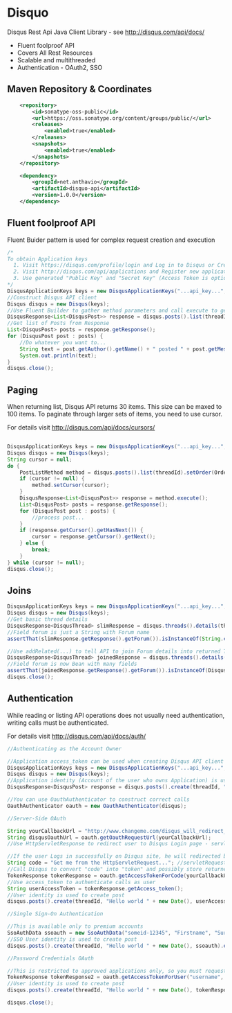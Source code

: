 Disquo
======

Disqus Rest Api Java Client Library - see http://disqus.com/api/docs/

* Fluent foolproof API
* Covers All Rest Resources
* Scalable and multithreaded
* Authentication - OAuth2, SSO


Maven Repository & Coordinates
-------------

```xml
    <repository>
        <id>sonatype-oss-public</id>
        <url>https://oss.sonatype.org/content/groups/public/</url>
        <releases>
            <enabled>true</enabled>
        </releases>
        <snapshots>
            <enabled>true</enabled>
        </snapshots>
    </repository>
```

```xml
    <dependency>
        <groupId>net.anthavio</groupId>
        <artifactId>disquo-api</artifactId>
        <version>1.0.0</version>
    </dependency>
```


Fluent foolproof API
-------------
Fluent Buider pattern is used for complex request creation and execution

```java
/*
To obtain Application keys
  1. Visit https://disqus.com/profile/login and Log in to Disqus or Create an Account
  2. Visit http://disqus.com/api/applications and Register new application
  3. Use generated "Public Key" and "Secret Key" (Access Token is optional)
*/
DisqusApplicationKeys keys = new DisqusApplicationKeys("...api_key...", "...secret_key...");
//Construct Disqus API client
Disqus disqus = new Disqus(keys);
//Use Fluent Builder to gather method parameters and call execute to get Response 
DisqusResponse<List<DisqusPost>> response = disqus.posts().list(threadId).execute();
//Get list of Posts from Response
List<DisqusPost> posts = response.getResponse();
for (DisqusPost post : posts) {
	//Do whatever you want to...
	String text = post.getAuthor().getName() + " posted " + post.getMessage();
	System.out.println(text);
}
disqus.close();
```

Paging
-------------
When returning list, Disqus API returns 30 items. This size can be maxed to 100 items. 
To paginate through larger sets of items, you need to use cursor.

For details visit http://disqus.com/api/docs/cursors/

```java
			
DisqusApplicationKeys keys = new DisqusApplicationKeys("...api_key...", "...secret_key...");
Disqus disqus = new Disqus(keys);
String cursor = null;
do {
	PostListMethod method = disqus.posts().list(threadId).setOrder(Order.desc).setLimit(10);
	if (cursor != null) {
		method.setCursor(cursor);
	}
	DisqusResponse<List<DisqusPost>> response = method.execute();
	List<DisqusPost> posts = response.getResponse();
	for (DisqusPost post : posts) {
		//process post...
	}
	if (response.getCursor().getHasNext()) {
		cursor = response.getCursor().getNext();
	} else {
		break;
	}
} while (cursor != null);
disqus.close();
```

Joins
--------------


```java
DisqusApplicationKeys keys = new DisqusApplicationKeys("...api_key...", "...secret_key...");
Disqus disqus = new Disqus(keys);
//Get basic thread details
DisqusResponse<DisqusThread> slimResponse = disqus.threads().details(threadId).execute();
//Field forum is just a String with Forum name
assertThat(slimResponse.getResponse().getForum()).isInstanceOf(String.class);

//Use addRelated(...) to tell API to join Forum details into returned Thread object 
DisqusResponse<DisqusThread> joinedResponse = disqus.threads().details(threadId).addRelated(Related.forum).execute();
//Field forum is now Bean with many fields
assertThat(joinedResponse.getResponse().getForum()).isInstanceOf(DisqusForum.class);
disqus.close();
```

Authentication
-------------
While reading or listing API operations does not usually need authentication, writing calls must be authenticated.

For details visit http://disqus.com/api/docs/auth/

```java
//Authenticating as the Account Owner

//Application access_token can be used when creating Disqus API client optionaly
DisqusApplicationKeys keys = new DisqusApplicationKeys("...api_key...", "...secret_key...", "...access_token...");
Disqus disqus = new Disqus(keys);
//Application identity (Account of the user who owns Application) is used to create post
DisqusResponse<DisqusPost> response = disqus.posts().create(threadId, "Hello world " + new Date()).execute();

//You can use OauthAuthenticator to construct correct calls 
OauthAuthenticator oauth = new OauthAuthenticator(disqus);

//Server-Side OAuth

String yourCallbackUrl = "http://www.changeme.com/disqus_will_redirect_user_here_after_login";
String disqusOauthUrl = oauth.getOauthRequestUrl(yourCallbackUrl);
//Use HttpServletResponse to redirect user to Disqus Login page - servletResponse.sendRedirect(disqusOauthUrl);

//If the user Logs in successfully on Disqus site, he will redirected back to the yourCallbackUrl with code http parameter
String code = "Get me from the HttpServletRequest..."; //servletRequest.getParameter("code")
//Call Disqus to convert "code" into "token" and possibly store returned TokenResponse in HttpSession 
TokenResponse tokenResponse = oauth.getAccessTokenForCode(yourCallbackUrl, code);
//Use access_token to authenticate calls as user 
String userAccessToken = tokenResponse.getAccess_token();
//User identity is used to create post
disqus.posts().create(threadId, "Hello world " + new Date(), userAccessToken);

//Single Sign-On Authentication

//This is available only to premium accounts
SsoAuthData ssoauth = new SsoAuthData("someid-12345", "Firstname", "Surname");
//SSO User identity is used to create post
disqus.posts().create(threadId, "Hello world " + new Date(), ssoauth).execute();

//Password Credentials OAuth

//This is restricted to approved applications only, so you must request access first.
TokenResponse tokenResponse2 = oauth.getAccessTokenForUser("username", "password");
//User identity is used to create post
disqus.posts().create(threadId, "Hello world " + new Date(), tokenResponse2.getAccess_token());

disqus.close();
```

